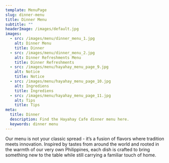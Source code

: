 ```yaml
---
template: MenuPage
slug: dinner-menu
title: Dinner Menu
subtitle: ""
headerImage: /images/default.jpg
images:
  - src: /images/menu/dinner_menu_1.jpg
    alt: Dinner Menu
    title: Dinner    
  - src: /images/menu/dinner_menu_2.jpg
    alt: Dinner Refreshments Menu
    title: Dinner Refreshments
  - src: /images/menu/hayahay_menu_page_9.jpg
    alt: Notice
    title: Notice
  - src: /images/menu/hayahay_menu_page_10.jpg
    alt: Ingrediens
    title: Ingrediens
  - src: /images/menu/hayahay_menu_page_11.jpg
    alt: Tips
    title: Tips
meta:
  title: Dinner
  description: Find the Hayahay Cafe dinner menu here.
  keywords: dinner menu
---
```

Our menu is not your classic spread - it’s a fusion of flavors where tradition meets innovation. Inspired by tastes from
around the world and rooted in the warmth of our very own Philippines, each dish is crafted to bring something new to
the table while still carrying a familiar touch of home.